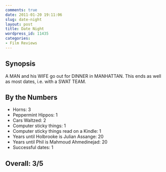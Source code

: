 ```yaml
---
comments: true
date: 2011-01-20 19:11:06
slug: date-night
layout: post
title: Date Night
wordpress_id: 11435
categories:
- Film Reviews
---
```


## Synopsis

A MAN and his WIFE go out for DINNER in MANHATTAN.  This ends as well as most dates, i.e. with a SWAT TEAM.

## By the Numbers

  * Horns: 3
  * Peppermint Hippos: 1
  * Cars Waltzed: 2
  * Computer sticky things: 1
  * Computer sticky things read on a Kindle: 1
  * Years until Holbrooke is Julian Assange: 20
  * Years until Phil is Mahmoud Ahmedinejad: 20
  * Successful dates: 1

## Overall: 3/5
